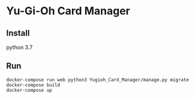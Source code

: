 # Yu-Gi-Oh Card Manager

## Install
python 3.7

## Run
```
docker-compose run web python3 Yugioh_Card_Manager/manage.py migrate
docker-compose build
docker-compose up
```